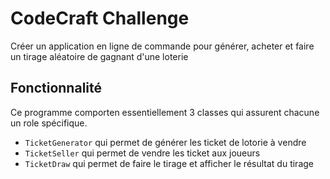# CodeCraft Challenge

Créer un application en ligne de commande pour générer, acheter et faire un tirage aléatoire de gagnant d'une loterie

## Fonctionnalité

Ce programme comporten essentiellement 3 classes qui assurent chacune un role spécifique.

- `TicketGenerator` qui permet de générer les ticket de lotorie à vendre
- `TicketSeller` qui permet de vendre les ticket aux joueurs
- `TicketDraw` qui permet de faire le tirage et afficher le résultat du tirage
